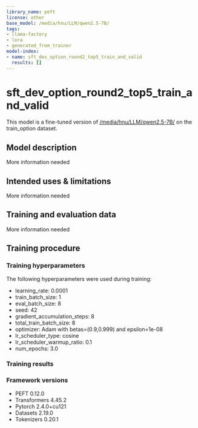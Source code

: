 ```yaml
---
library_name: peft
license: other
base_model: /media/hnu/LLM/qwen2.5-7B/
tags:
- llama-factory
- lora
- generated_from_trainer
model-index:
- name: sft_dev_option_round2_top5_train_and_valid
  results: []
---
```


<!-- This model card has been generated automatically according to the information the Trainer had access to. You
should probably proofread and complete it, then remove this comment. -->

# sft_dev_option_round2_top5_train_and_valid

This model is a fine-tuned version of [/media/hnu/LLM/qwen2.5-7B/](https://huggingface.co//media/hnu/LLM/qwen2.5-7B/) on the train_option dataset.

## Model description

More information needed

## Intended uses & limitations

More information needed

## Training and evaluation data

More information needed

## Training procedure

### Training hyperparameters

The following hyperparameters were used during training:
- learning_rate: 0.0001
- train_batch_size: 1
- eval_batch_size: 8
- seed: 42
- gradient_accumulation_steps: 8
- total_train_batch_size: 8
- optimizer: Adam with betas=(0.9,0.999) and epsilon=1e-08
- lr_scheduler_type: cosine
- lr_scheduler_warmup_ratio: 0.1
- num_epochs: 3.0

### Training results



### Framework versions

- PEFT 0.12.0
- Transformers 4.45.2
- Pytorch 2.4.0+cu121
- Datasets 2.19.0
- Tokenizers 0.20.1